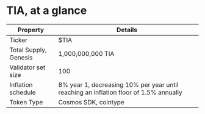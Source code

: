 # TIA, at a glance

| Property | Details |
| -------- | ------- |
| Ticker | $TIA |
| Total Supply, Genesis | 1,000,000,000 TIA |
| Validator set size | 100 |
| Inflation schedule | 8% year 1, decreasing 10% per year until reaching an inflation floor of 1.5% annually |
| Token Type | Cosmos SDK, cointype |
